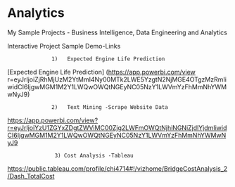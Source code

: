 # Analytics
My Sample Projects - Business Intelligence, Data Engineering and Analytics



Interactive Project Sample Demo-Links


                  1)   Expected Engine Life Prediction

[Expected Engine Life Prediction] (https://app.powerbi.com/view r=eyJrIjoiZjRhMjUzM2YtMmI4Ny00MTk2LWE5YzgtN2NjMGE4OTgzMzRmIiwidCI6IjgwMGM1M2Y1LWQwOWQtNGEyNC05NzY1LWVmYzFhMmNhYWMwNyJ9)


                  2)   Text Mining -Scrape Website Data

https://app.powerbi.com/view?r=eyJrIjoiYzU1ZGYxZDgtZWViMC00Zjg2LWFmOWQtNjhiNGNiZjdlYjdmIiwidCI6IjgwMGM1M2Y1LWQwOWQtNGEyNC05NzY1LWVmYzFhMmNhYWMwNyJ9


                   3) Cost Analysis -Tableau
https://public.tableau.com/profile/chi4714#!/vizhome/BridgeCostAnalysis_2/Dash_TotalCost
